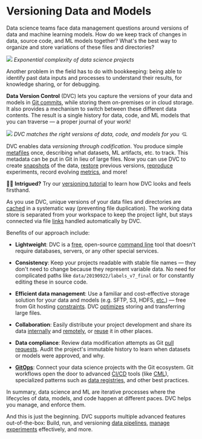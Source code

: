 # Versioning Data and Models

Data science teams face data management questions around versions of data and
machine learning models. How do we keep track of changes in data, source code,
and ML models together? What's the best way to organize and store variations of
these files and directories?

![](/img/data-ver-complex.png) _Exponential complexity of data science projects_

Another problem in the field has to do with bookkeeping: being able to identify
past data inputs and processes to understand their results, for knowledge
sharing, or for debugging.

**Data Version Control** (DVC) lets you capture the versions of your data and
models in
[Git commits](https://git-scm.com/book/en/v2/Git-Basics-Recording-Changes-to-the-Repository),
while storing them on-premises or in cloud storage. It also provides a mechanism
to switch between these different data contents. The result is a single history
for data, code, and ML models that you can traverse — a proper journal of your
work!

![](/img/project-versions.png) _DVC matches the right versions of data, code,
and models for you 💘._

DVC enables data _versioning through codification_. You produce simple
[metafiles](/doc/user-guide/project-structure) once, describing what datasets,
ML artifacts, etc. to track. This metadata can be put in Git in lieu of large
files. Now you can use DVC to create [snapshots](/doc/command-reference/add) of
the data, [restore](/doc/command-reference/checkout) previous versions,
[reproduce](/doc/command-reference/repro) experiments, record evolving
[metrics](/doc/command-reference/metrics), and more!

👩‍💻 **Intrigued?** Try our
[versioning tutorial](/doc/use-cases/versioning-data-and-models/tutorial) to
learn how DVC looks and feels firsthand.

As you use DVC, unique versions of your data files and directories are
[cached](/doc/user-guide/project-structure/internal-files#structure-of-the-cache-directory)
in a systematic way (preventing file duplication). The working data store is
separated from your <abbr>workspace</abbr> to keep the project light, but stays
connected via file
[links](/doc/user-guide/data-management/large-dataset-optimization#file-link-types-for-the-dvc-cache)
handled automatically by DVC.

Benefits of our approach include:

- **Lightweight**: DVC is a
  [free](https://github.com/iterative/dvc/blob/master/LICENSE), open-source
  [command line](/doc/command-reference) tool that doesn't require databases,
  servers, or any other special services.

- **Consistency**: Keep your projects readable with stable file names — they
  don't need to change because they represent variable data. No need for
  complicated paths like `data/20190922/labels_v7_final` or for constantly
  editing these in source code.

- **Efficient data management**: Use a familiar and cost-effective storage
  solution for your data and models (e.g. SFTP, S3, HDFS, [etc.]) — free from
  Git hosting [constraints]. DVC [optimizes] storing and transferring large
  files.

  [etc.]: /doc/user-guide/data-management/remote-storage#supported-storage-types
  [constraints]:
    https://docs.github.com/en/free-pro-team@latest/github/managing-large-files/what-is-my-disk-quota
  [optimizes]: /doc/user-guide/data-management/large-dataset-optimization

- **Collaboration**: Easily distribute your project development and share its
  data [internally] and [remotely], or [reuse] it in other places.

  [remotely]: /doc/user-guide/data-management/remote-storage
  [internally]: /doc/user-guide/how-to/share-a-dvc-cache
  [reuse]: /doc/start/data-management/discovering-and-accessing-data

- **Data compliance**: Review data modification attempts as Git
  [pull requests](https://www.dummies.com/web-design-development/what-are-github-pull-requests/).
  Audit the project's immutable history to learn when datasets or models were
  approved, and why.

- [**GitOps**](https://www.gitops.tech/): Connect your data science projects
  with the Git ecosystem. Git workflows open the door to advanced
  [CI/CD](/doc/use-cases/ci-cd-for-machine-learning) tools (like
  [CML](https://cml.dev)), specialized patterns such as
  [data registries](/doc/use-cases/data-registry), and other best practices.

In summary, data science and ML are iterative processes where the lifecycles of
data, models, and code happen at different paces. DVC helps you manage, and
enforce them.

And this is just the beginning. DVC supports multiple advanced features
out-of-the-box: Build, run, and versioning [data pipelines], [manage
experiments] effectively, and more.

[data pipelines]: /doc/command-reference/dag
[manage experiments]: /doc/start/experiments
